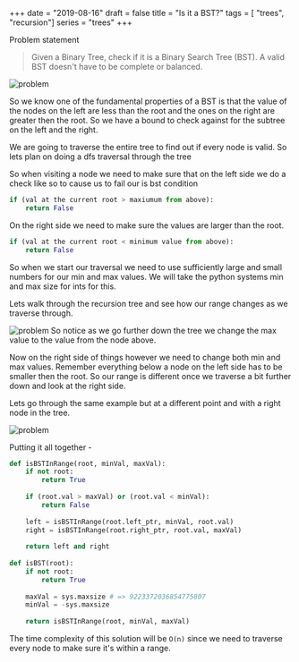 +++
date = "2019-08-16"
draft = false
title = "Is it a BST?"
tags = [ "trees", "recursion"]
series = "trees"
+++

Problem statement


> Given a Binary Tree, check if it is a Binary Search Tree (BST). A valid BST doesn't have to be complete or balanced.

![problem](/images/p12/problem.png)

So we know one of the fundamental properties of a BST is that the value of the nodes on the left are less than the root and the ones on the right are greater then the root. So we have a bound to check against for the subtree on the left and the right.

We are going to traverse the entire tree to find out if every node is valid. So lets plan on doing a dfs traversal through the tree

So when visiting a node we need to make sure that on the left side we do a check like so to cause us to fail our is bst condition


```python
if (val at the current root > maxiumum from above):
    return False
```

On the right side we need to make sure the values are larger than the root.

```python
if (val at the current root < minimum value from above):
    return False
```

So when we start our traversal we need to use sufficiently large and small numbers for our min and max values. We will take the python systems min and max size for ints for this. 

Lets walk through the recursion tree and see how our range changes as we traverse through. 

![problem](/images/p12/left.png)
So notice as we go further down the tree we change the max value to the value from the node above.


Now on the right side of things however we need to change both min and max values. Remember everything below a node on the left side has to be smaller then the root. So our range is different once we traverse a bit further down and look at the right side.

Lets go through the same example but at a different point and with a right node in the tree. 

![problem](/images/p12/right.png)


Putting it all together - 

```python
def isBSTInRange(root, minVal, maxVal):
    if not root:
        return True
    
    if (root.val > maxVal) or (root.val < minVal):
        return False
        
    left = isBSTInRange(root.left_ptr, minVal, root.val)
    right = isBSTInRange(root.right_ptr, root.val, maxVal)
    
    return left and right
    
def isBST(root):
    if not root:
        return True
        
    maxVal = sys.maxsize # => 9223372036854775807
    minVal = -sys.maxsize
    
    return isBSTInRange(root, minVal, maxVal)
```

The time complexity of this solution will be `O(n)` since we need to traverse every node to make sure it's within a range.

